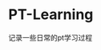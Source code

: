 





































































































































































# PT-Learning
记录一些日常的pt学习过程
